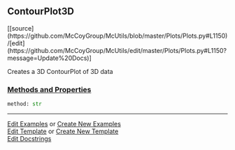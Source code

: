 ## <a id="McUtils.Plots.Plots.ContourPlot3D">ContourPlot3D</a> 
<div class="docs-source-link" markdown="1">
[[source](https://github.com/McCoyGroup/McUtils/blob/master/Plots/Plots.py#L1150)/[edit](https://github.com/McCoyGroup/McUtils/edit/master/Plots/Plots.py#L1150?message=Update%20Docs)]
</div>

Creates a 3D ContourPlot of 3D data

<div class="collapsible-section">
 <div class="collapsible-section collapsible-section-header" markdown="1">
 
### <a class="collapse-link" data-toggle="collapse" href="#methods">Methods and Properties</a> <a class="float-right" data-toggle="collapse" href="#methods"><i class="fa fa-chevron-down"></i></a>

 </div>
 <div class="collapsible-section collapsible-section-body collapse" id="methods" markdown="1">

```python
method: str
```


 </div>
</div>




___

[Edit Examples](https://github.com/McCoyGroup/McUtils/edit/gh-pages/ci/examples/McUtils/Plots/Plots/ContourPlot3D.md) or 
[Create New Examples](https://github.com/McCoyGroup/McUtils/new/gh-pages/?filename=ci/examples/McUtils/Plots/Plots/ContourPlot3D.md) <br/>
[Edit Template](https://github.com/McCoyGroup/McUtils/edit/gh-pages/ci/docs/McUtils/Plots/Plots/ContourPlot3D.md) or 
[Create New Template](https://github.com/McCoyGroup/McUtils/new/gh-pages/?filename=ci/docs/templates/McUtils/Plots/Plots/ContourPlot3D.md) <br/>
[Edit Docstrings](https://github.com/McCoyGroup/McUtils/edit/master/Plots/Plots.py#L1150?message=Update%20Docs)
